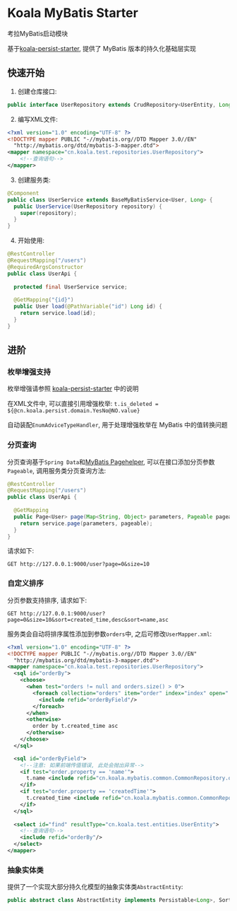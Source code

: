 # Koala MyBatis Starter

考拉MyBatis启动模块

基于[koala-persist-starter](../koala-persist-starter), 提供了 MyBatis 版本的持久化基础层实现

## 快速开始

1. 创建仓库接口:

```java
public interface UserRepository extends CrudRepository<UserEntity, Long> {}
```

2. 编写XML文件:

```xml
<?xml version="1.0" encoding="UTF-8" ?>
<!DOCTYPE mapper PUBLIC "-//mybatis.org//DTD Mapper 3.0//EN"
  "http://mybatis.org/dtd/mybatis-3-mapper.dtd">
<mapper namespace="cn.koala.test.repositories.UserRepository">
    <!--查询语句-->
</mapper>
```

3. 创建服务类:

```java
@Component
public class UserService extends BaseMyBatisService<User, Long> {
  public UserService(UserRepository repository) {
    super(repository);
  }
}
```

4. 开始使用:

```java
@RestController
@RequestMapping("/users")
@RequiredArgsConstructor
public class UserApi {
    
  protected final UserService service;
  
  @GetMapping("{id}")
  public User load(@PathVariable("id") Long id) {
    return service.load(id);
  }
}
```

## 进阶

### 枚举增强支持

枚举增强请参照 [koala-persist-starter](../koala-persist-starter) 中的说明

在XML文件中, 可以直接引用增强枚举: `t.is_deleted = ${@cn.koala.persist.domain.YesNo@NO.value}`

自动装配`EnumAdviceTypeHandler`, 用于处理增强枚举在 MyBatis 中的值转换问题

### 分页查询

分页查询基于`Spring Data`和[MyBatis Pagehelper](https://github.com/pagehelper/Mybatis-PageHelper),
可以在接口添加分页参数`Pageable`, 调用服务类分页查询方法:

```java
@RestController
@RequestMapping("/users")
public class UserApi {
   
  @GetMapping
  public Page<User> page(Map<String, Object> parameters, Pageable pageable) {
    return service.page(parameters, pageable);
  }
}
```

请求如下:

```http
GET http://127.0.0.1:9000/user?page=0&size=10
```

### 自定义排序

分页参数支持排序, 请求如下:

```http
GET http://127.0.0.1:9000/user?page=0&size=10&sort=created_time,desc&sort=name,asc
```

服务类会自动将排序属性添加到参数`orders`中, 之后可修改`UserMapper.xml`:

```xml
<?xml version="1.0" encoding="UTF-8" ?>
<!DOCTYPE mapper PUBLIC "-//mybatis.org//DTD Mapper 3.0//EN"
  "http://mybatis.org/dtd/mybatis-3-mapper.dtd">
<mapper namespace="cn.koala.test.repositories.UserRepository">
  <sql id="orderBy">
    <choose>
      <when test="orders != null and orders.size() > 0">
        <foreach collection="orders" item="order" index="index" open=" order by " close="" separator=",">
          <include refid="orderByField"/>
        </foreach>
      </when>
      <otherwise>
        order by t.created_time asc
      </otherwise>
    </choose>
  </sql>

  <sql id="orderByField">
    <!--注意: 如果前端传值错误, 此处会抛出异常-->
    <if test="order.property == 'name'">
      t.name <include refid="cn.koala.mybatis.common.CommonRepository.orderDirection" />
    </if>
    <if test="order.property == 'createdTime'">
      t.created_time <include refid="cn.koala.mybatis.common.CommonRepository.orderDirection" />
    </if>
  </sql>
    
  <select id="find" resultType="cn.koala.test.entities.UserEntity">
    <!--查询语句-->
    <include refid="orderBy"/>
  </select>
</mapper>
```

### 抽象实体类

提供了一个实现大部分持久化模型的抽象实体类`AbstractEntity`:

```java
public abstract class AbstractEntity implements Persistable<Long>, Sortable, Stateful, Auditable<Long> {}
```
